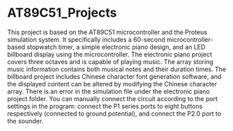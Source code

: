 # AT89C51_Projects
This project is based on the AT89C51 microcontroller and the Proteus simulation system. It specifically includes a 60-second microcontroller-based stopwatch timer, a simple electronic piano design, and an LED billboard display using the microcontroller. The electronic piano project covers three octaves and is capable of playing music. The array storing music information contains both musical notes and their duration times. The billboard project includes Chinese character font generation software, and the displayed content can be altered by modifying the Chinese character array.
There is an error in the simulation file under the electronic piano project folder. You can manually connect the circuit according to the port settings in the program: connect the P1 series ports to eight buttons respectively (connected to ground potential), and connect the P2.0 port to the sounder.

